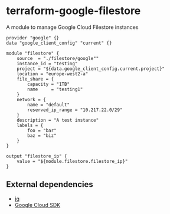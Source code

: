 # terraform-google-filestore

A module to manage Google Cloud Filestore instances

```
provider "google" {}
data "google_client_config" "current" {}

module "filestore" {
    source  = "./filestore/google""
    instance_id = "testing"
    project = "${data.google_client_config.current.project}"
    location = "europe-west2-a"
    file_share = {
        capacity = "1TB"
        name     = "testing1"
    }
    network = {
        name = "default"
        reserved_ip_range = "10.217.22.0/29"
    }
    description = "A test instance"
    labels = {
        foo = "bar"
        baz = "biz"
    }
}

output "filestore_ip" {
    value = "${module.filestore.filestore_ip}"
}
```

## External dependencies

* [jq](https://stedolan.github.io/jq/)
* [Google Cloud SDK](https://cloud.google.com/sdk/)
